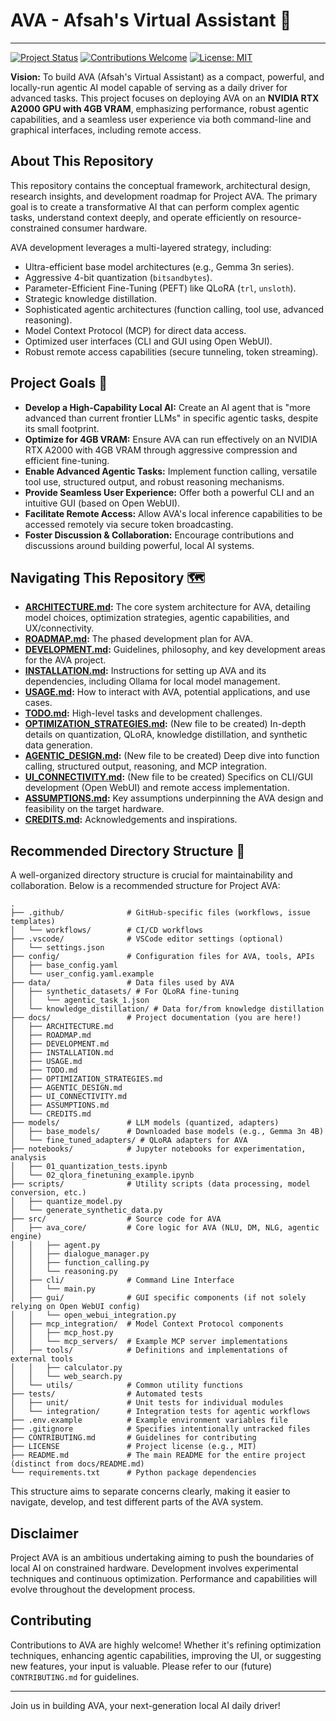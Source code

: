 # AVA - Afsah's Virtual Assistant 🚀

---

[![Project Status](https://img.shields.io/badge/status-active%20development-brightgreen)](https://github.com/NAME0x0/AVA)
[![Contributions Welcome](https://img.shields.io/badge/contributions-welcome-blue)](CONTRIBUTING.md)
[![License: MIT](https://img.shields.io/badge/License-MIT-lightgrey.svg)](../LICENSE)

**Vision:** To build AVA (Afsah's Virtual Assistant) as a compact, powerful, and locally-run agentic AI model capable of serving as a daily driver for advanced tasks. This project focuses on deploying AVA on an **NVIDIA RTX A2000 GPU with 4GB VRAM**, emphasizing performance, robust agentic capabilities, and a seamless user experience via both command-line and graphical interfaces, including remote access.

## About This Repository

This repository contains the conceptual framework, architectural design, research insights, and development roadmap for Project AVA. The primary goal is to create a transformative AI that can perform complex agentic tasks, understand context deeply, and operate efficiently on resource-constrained consumer hardware.

AVA development leverages a multi-layered strategy, including:
*   Ultra-efficient base model architectures (e.g., Gemma 3n series).
*   Aggressive 4-bit quantization (`bitsandbytes`).
*   Parameter-Efficient Fine-Tuning (PEFT) like QLoRA (`trl`, `unsloth`).
*   Strategic knowledge distillation.
*   Sophisticated agentic architectures (function calling, tool use, advanced reasoning).
*   Model Context Protocol (MCP) for direct data access.
*   Optimized user interfaces (CLI and GUI using Open WebUI).
*   Robust remote access capabilities (secure tunneling, token streaming).

## Project Goals 🎯

*   **Develop a High-Capability Local AI:** Create an AI agent that is "more advanced than current frontier LLMs" in specific agentic tasks, despite its small footprint.
*   **Optimize for 4GB VRAM:** Ensure AVA can run effectively on an NVIDIA RTX A2000 with 4GB VRAM through aggressive compression and efficient fine-tuning.
*   **Enable Advanced Agentic Tasks:** Implement function calling, versatile tool use, structured output, and robust reasoning mechanisms.
*   **Provide Seamless User Experience:** Offer both a powerful CLI and an intuitive GUI (based on Open WebUI).
*   **Facilitate Remote Access:** Allow AVA's local inference capabilities to be accessed remotely via secure token broadcasting.
*   **Foster Discussion & Collaboration:** Encourage contributions and discussions around building powerful, local AI systems.

## Navigating This Repository 🗺️

*   **[ARCHITECTURE.md](./ARCHITECTURE.md):** The core system architecture for AVA, detailing model choices, optimization strategies, agentic capabilities, and UX/connectivity.
*   **[ROADMAP.md](./ROADMAP.md):** The phased development plan for AVA.
*   **[DEVELOPMENT.md](./DEVELOPMENT.md):** Guidelines, philosophy, and key development areas for the AVA project.
*   **[INSTALLATION.md](./INSTALLATION.md):** Instructions for setting up AVA and its dependencies, including Ollama for local model management.
*   **[USAGE.md](./USAGE.md):** How to interact with AVA, potential applications, and use cases.
*   **[TODO.md](./TODO.md):** High-level tasks and development challenges.
*   **[OPTIMIZATION_STRATEGIES.md](./OPTIMIZATION_STRATEGIES.md):** (New file to be created) In-depth details on quantization, QLoRA, knowledge distillation, and synthetic data generation.
*   **[AGENTIC_DESIGN.md](./AGENTIC_DESIGN.md):** (New file to be created) Deep dive into function calling, structured output, reasoning, and MCP integration.
*   **[UI_CONNECTIVITY.md](./UI_CONNECTIVITY.md):** (New file to be created) Specifics on CLI/GUI development (Open WebUI) and remote access implementation.
*   **[ASSUMPTIONS.md](./ASSUMPTIONS.md):** Key assumptions underpinning the AVA design and feasibility on the target hardware.
*   **[CREDITS.md](./CREDITS.md):** Acknowledgements and inspirations.

## Recommended Directory Structure 📂

A well-organized directory structure is crucial for maintainability and collaboration. Below is a recommended structure for Project AVA:

```
.
├── .github/              # GitHub-specific files (workflows, issue templates)
│   └── workflows/        # CI/CD workflows
├── .vscode/              # VSCode editor settings (optional)
│   └── settings.json
├── config/               # Configuration files for AVA, tools, APIs
│   ├── base_config.yaml
│   └── user_config.yaml.example
├── data/                 # Data files used by AVA
│   ├── synthetic_datasets/ # For QLoRA fine-tuning
│   │   └── agentic_task_1.json
│   └── knowledge_distillation/ # Data for/from knowledge distillation
├── docs/                 # Project documentation (you are here!)
│   ├── ARCHITECTURE.md
│   ├── ROADMAP.md
│   ├── DEVELOPMENT.md
│   ├── INSTALLATION.md
│   ├── USAGE.md
│   ├── TODO.md
│   ├── OPTIMIZATION_STRATEGIES.md
│   ├── AGENTIC_DESIGN.md
│   ├── UI_CONNECTIVITY.md
│   ├── ASSUMPTIONS.md
│   └── CREDITS.md
├── models/               # LLM models (quantized, adapters)
│   ├── base_models/      # Downloaded base models (e.g., Gemma 3n 4B)
│   └── fine_tuned_adapters/ # QLoRA adapters for AVA
├── notebooks/            # Jupyter notebooks for experimentation, analysis
│   ├── 01_quantization_tests.ipynb
│   └── 02_qlora_finetuning_example.ipynb
├── scripts/              # Utility scripts (data processing, model conversion, etc.)
│   ├── quantize_model.py
│   └── generate_synthetic_data.py
├── src/                  # Source code for AVA
│   ├── ava_core/         # Core logic for AVA (NLU, DM, NLG, agentic engine)
│   │   ├── agent.py
│   │   ├── dialogue_manager.py
│   │   ├── function_calling.py
│   │   └── reasoning.py
│   ├── cli/              # Command Line Interface
│   │   └── main.py
│   ├── gui/              # GUI specific components (if not solely relying on Open WebUI config)
│   │   └── open_webui_integration.py
│   ├── mcp_integration/  # Model Context Protocol components
│   │   ├── mcp_host.py
│   │   └── mcp_servers/  # Example MCP server implementations
│   ├── tools/            # Definitions and implementations of external tools
│   │   ├── calculator.py
│   │   └── web_search.py
│   └── utils/            # Common utility functions
├── tests/                # Automated tests
│   ├── unit/             # Unit tests for individual modules
│   └── integration/      # Integration tests for agentic workflows
├── .env.example          # Example environment variables file
├── .gitignore            # Specifies intentionally untracked files
├── CONTRIBUTING.md       # Guidelines for contributing
├── LICENSE               # Project license (e.g., MIT)
├── README.md             # The main README for the entire project (distinct from docs/README.md)
└── requirements.txt      # Python package dependencies
```

This structure aims to separate concerns clearly, making it easier to navigate, develop, and test different parts of the AVA system.

## Disclaimer

Project AVA is an ambitious undertaking aiming to push the boundaries of local AI on constrained hardware. Development involves experimental techniques and continuous optimization. Performance and capabilities will evolve throughout the development process.

## Contributing

Contributions to AVA are highly welcome! Whether it's refining optimization techniques, enhancing agentic capabilities, improving the UI, or suggesting new features, your input is valuable. Please refer to our (future) `CONTRIBUTING.md` for guidelines.

---

Join us in building AVA, your next-generation local AI daily driver!
